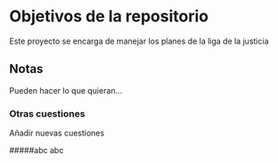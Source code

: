 # Objetivos de la repositorio

Este proyecto se encarga de manejar los planes de la liga de la justicia


## Notas
Pueden hacer lo que quieran...

### Otras cuestiones
Añadir nuevas cuestiones

#####abc
abc